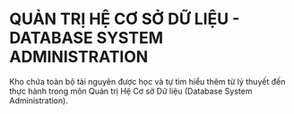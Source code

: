 # QUẢN TRỊ HỆ CƠ SỞ DỮ LIỆU - DATABASE SYSTEM ADMINISTRATION
Kho chứa toàn bộ tài nguyên được học và tự tìm hiểu thêm từ lý thuyết đến thực hành trong môn Quản trị Hệ Cơ sở Dữ liệu (Database System Administration).
